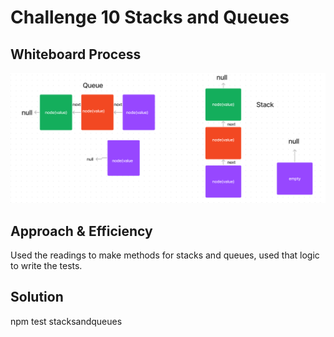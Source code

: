 # Challenge 10 Stacks and Queues

## Whiteboard Process

![whiteboard image](/javascript/linked-list/stacks-and-queues/CC10.png)

## Approach & Efficiency

Used the readings to make methods for stacks and queues, used that logic to write the tests.

## Solution

npm test stacksandqueues
